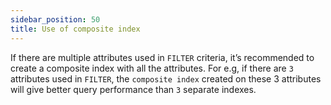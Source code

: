 ```yaml
---
sidebar_position: 50
title: Use of composite index
---
```


If there are multiple attributes used in `FILTER` criteria, it’s recommended to create a composite index with all the attributes. For e.g, if there are `3` attributes used in `FILTER`, the `composite index` created on these 3 attributes will give better query performance than `3` separate indexes.